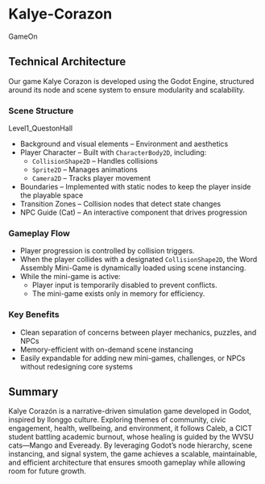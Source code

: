 # Kalye-Corazon
GameOn

## Technical Architecture  

Our game Kalye Corazon is developed using the Godot Engine, structured around its node and scene system to ensure modularity and scalability.  

### Scene Structure  
Level1_QuestonHall  
- Background and visual elements – Environment and aesthetics  
- Player Character – Built with `CharacterBody2D`, including:  
  - `CollisionShape2D` – Handles collisions  
  - `Sprite2D` – Manages animations  
  - `Camera2D` – Tracks player movement  
- Boundaries – Implemented with static nodes to keep the player inside the playable space  
- Transition Zones – Collision nodes that detect state changes  
- NPC Guide (Cat) – An interactive component that drives progression  

### Gameplay Flow  
- Player progression is controlled by collision triggers.  
- When the player collides with a designated `CollisionShape2D`, the Word Assembly Mini-Game is dynamically loaded using scene instancing.  
- While the mini-game is active:  
  - Player input is temporarily disabled to prevent conflicts.  
  - The mini-game exists only in memory for efficiency.   

### Key Benefits  
- Clean separation of concerns between player mechanics, puzzles, and NPCs  
- Memory-efficient with on-demand scene instancing  
- Easily expandable for adding new mini-games, challenges, or NPCs without redesigning core systems  


## Summary  
Kalye Corazón is a narrative-driven simulation game developed in Godot, inspired by Ilonggo culture. Exploring themes of community, civic engagement, health, wellbeing, and environment, it follows Caleb, a CICT student battling academic burnout, whose healing is guided by the WVSU cats—Mango and Eveready. By leveraging Godot’s node hierarchy, scene instancing, and signal system, the game achieves a scalable, maintainable, and efficient architecture that ensures smooth gameplay while allowing room for future growth. 
